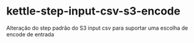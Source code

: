 # kettle-step-input-csv-s3-encode
Alteração do step padrão do S3 input csv para suportar uma escolha de encode de entrada

